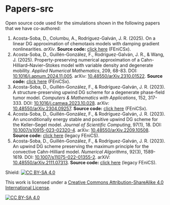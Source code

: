 # Papers-src
Open source code used for the simulations shown in the following papers that we have co-authored:

1. Acosta-Soba, D., Columbu, A., Rodríguez-Galván, J. R. (2025). On a linear DG approximation of chemotaxis models with damping gradient nonlinearities. *arXiv*. **Source code:** [click here](https://github.com/danielacos/Papers-src/tree/main/2025arXiv-Chemotaxis) (FEniCSx).
2. Acosta-Soba, D., Guillén-González, F., Rodríguez-Galván, J. R., & Wang, J. (2025). Property-preserving numerical approximation of a Cahn-Hilliard–Navier–Stokes model with variable density and degenerate mobility. *Applied Numerical Mathematics*, 209, 68-83. DOI: [10.1016/j.apnum.2024.11.005](https://doi.org/10.1016/j.apnum.2024.11.005). arXiv: [10.48550/arXiv.2310.01522](https://doi.org/10.48550/arXiv.2310.01522). **Source code:** [click here](https://github.com/danielacos/Papers-src/tree/main/2025APNUM-CHNS) (FEniCSx).
3. Acosta-Soba, D., Guillén-González, F., & Rodríguez-Galván, J. R. (2023). A structure-preserving upwind DG scheme for a degenerate phase-field tumor model. *Computers & Mathematics with Applications*, 152, 317-333. DOI: [10.1016/j.camwa.2023.10.028](https://doi.org/10.1016/j.camwa.2023.10.028). arXiv: [10.48550/arXiv.2304.09257](https://doi.org/10.48550/arXiv.2304.09257). **Source code:** [click here](https://github.com/danielacos/Papers-src/tree/main/2023CAMWA-TumorModel) (FEniCSx).
4. Acosta-Soba, D., Guillén-González, F., & Rodríguez-Galván, J. R. (2023). An unconditionally energy stable and positive upwind DG scheme for the Keller–Segel model. *Journal of Scientific Computing*, 97(1), 18. DOI: [10.1007/s10915-023-02320-4](https://doi.org/10.1007/s10915-023-02320-4). arXiv: [10.48550/arXiv.2209.10508](
https://doi.org/10.48550/arXiv.2209.10508). **Source code:** [click here](https://github.com/danielacos/Papers-src/tree/main/2023JOMP-KS) (legacy FEniCS).
5. Acosta-Soba, D., Guillén-González, F., & Rodríguez-Galván, J. R. (2023). An upwind DG scheme preserving the maximum principle for the convective Cahn-Hilliard model. *Numerical Algorithms*, 92(3), 1589-1619. DOI: [10.1007/s11075-022-01355-2](https://doi.org/10.1007/s11075-022-01355-2). arXiV: [10.48550/arXiv.2111.07313](https://doi.org/10.48550/arXiv.2111.07313). **Source code:** [click here](https://github.com/danielacos/Papers-src/tree/main/2023NAL-CCH) (legacy FEniCS).

Shield: [![CC BY-SA 4.0][cc-by-sa-shield]][cc-by-sa]

This work is licensed under a
[Creative Commons Attribution-ShareAlike 4.0 International License][cc-by-sa].

[![CC BY-SA 4.0][cc-by-sa-image]][cc-by-sa]

[cc-by-sa]: http://creativecommons.org/licenses/by-sa/4.0/
[cc-by-sa-image]: https://licensebuttons.net/l/by-sa/4.0/88x31.png
[cc-by-sa-shield]: https://img.shields.io/badge/License-CC%20BY--SA%204.0-lightgrey.svg

